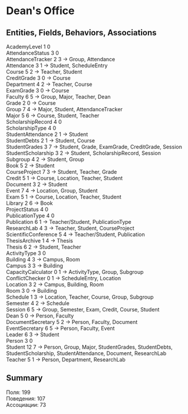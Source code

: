 # Dean's Office

## Entities, Fields, Behaviors, Associations

AcademyLevel 1 0  
AttendanceStatus 3 0  
AttendanceTracker 2 3 -> Group, Attendance  
Attendance 3 1 -> Student, ScheduleEntry  
Course 5 2 -> Teacher, Student  
CreditGrade 3 0 -> Course  
Department 4 2 -> Teacher, Course  
ExamGrade 3 0 -> Course  
Faculty 6 5 -> Group, Major, Teacher, Dean  
Grade 2 0 -> Course  
Group 7 4 -> Major, Student, AttendanceTracker  
Major 5 6 -> Course, Student, Teacher  
ScholarshipRecord 4 0  
ScholarshipType 4 0  
StudentAttendance 2 1 -> Student  
StudentDebts 2 1 -> Student, Course  
StudentGrades 3 7 -> Student, Grade, ExamGrade, CreditGrade, Session  
StudentScholarship 3 2 -> Student, ScholarshipRecord, Session  
Subgroup 4 2 -> Student, Group  
Book 5 2 -> Student  
CourseProject 7 3 -> Student, Teacher, Grade  
Credit 5 1 -> Course, Location, Teacher, Student  
Document 3 2 -> Student  
Event 7 4 -> Location, Group, Student  
Exam 5 1 -> Course, Location, Teacher, Student  
Library 2 6 -> Book  
ProjectStatus 4 0  
PublicationType 4 0  
Publication 6 1 -> Teacher/Student, PublicationType  
ResearchLab 4 3 -> Teacher, Student, CourseProject  
ScientificConference 5 4 -> Teacher/Student, Publication  
ThesisArchive 1 4 -> Thesis  
Thesis 6 2 -> Student, Teacher  
ActivityType 3 0  
Building 4 3 -> Campus, Room  
Campus 3 3 -> Building  
CapacityCalculator 0 1 -> ActivityType, Group, Subgroup  
ConflictChecker 0 1 -> ScheduleEntry, Location  
Location 3 2 -> Campus, Building, Room  
Room 3 0 -> Building  
Schedule 1 3 -> Location, Teacher, Course, Group, Subgroup  
Semester 4 2 -> Schedule  
Session 6 5 -> Group, Semester, Exam, Credit, Course, Student  
Dean 5 0 -> Person, Faculty  
DocumentSecretary 5 2 -> Person, Faculty, Document  
EventSecretary 6 5 -> Person, Faculty, Event  
Leader 6 3 -> Student  
Person 3 0  
Student 12 7 -> Person, Group, Major, StudentGrades, StudentDebts, StudentScholarship, StudentAttendance, Document, ResearchLab  
Teacher 5 1 -> Person, Department, ResearchLab  

## Summary

Поля: 199  
Поведения: 107  
Ассоциации: 73
